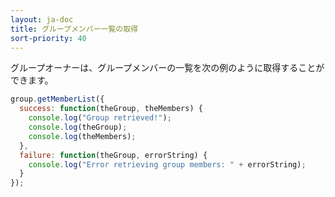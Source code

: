 ```yaml
---
layout: ja-doc
title: グループメンバー一覧の取得
sort-priority: 40
---
```

グループオーナーは、グループメンバーの一覧を次の例のように取得することができます。

```javascript
group.getMemberList({
  success: function(theGroup, theMembers) {
    console.log("Group retrieved!");
    console.log(theGroup);
    console.log(theMembers);
  },
  failure: function(theGroup, errorString) {
    console.log("Error retrieving group members: " + errorString);
  }
});
```
